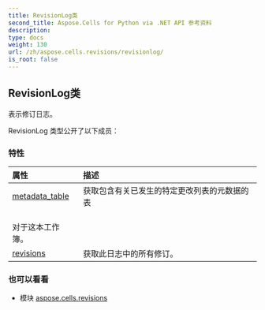 ```yaml
---
title: RevisionLog类
second_title: Aspose.Cells for Python via .NET API 参考资料
description:
type: docs
weight: 130
url: /zh/aspose.cells.revisions/revisionlog/
is_root: false
---
```

## RevisionLog类
表示修订日志。



RevisionLog 类型公开了以下成员：

### 特性
|属性|描述|
| :- | :- |
| [metadata_table](/cells/python-net/zh/aspose.cells.revisions/revisionlog/metadata_table) |获取包含有关已发生的特定更改列表的元数据的表<br/>对于这本工作簿。|
| [revisions](/cells/python-net/zh/aspose.cells.revisions/revisionlog/revisions) |获取此日志中的所有修订。|



### 也可以看看
* 模块 [aspose.cells.revisions](..)

